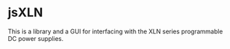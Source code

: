 # jsXLN

This is a library and a GUI for interfacing with the XLN series programmable DC power supplies.
